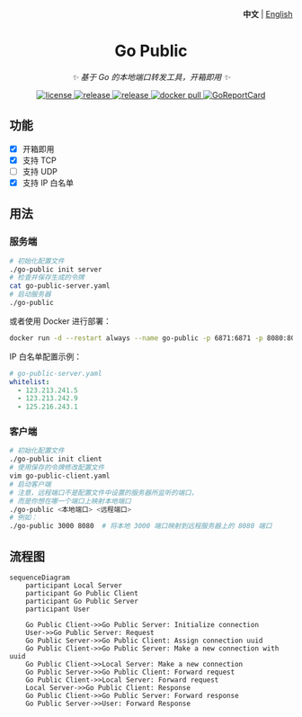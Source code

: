 <p align="right">
   <strong>中文</strong> | <a href="./README.en.md">English</a>
</p>

<div align="center">

# Go Public

_✨ 基于 Go 的本地端口转发工具，开箱即用 ✨_

</div>

<p align="center">
  <a href="https://raw.githubusercontent.com/songquanpeng/go-public/master/LICENSE">
    <img src="https://img.shields.io/github/license/songquanpeng/go-public?color=brightgreen" alt="license">
  </a>
  <a href="https://github.com/songquanpeng/go-public/releases/latest">
    <img src="https://img.shields.io/github/v/release/songquanpeng/go-public?color=brightgreen&include_prereleases" alt="release">
  </a>
  <a href="https://github.com/songquanpeng/go-public/releases/latest">
    <img src="https://img.shields.io/github/downloads/songquanpeng/go-public/total?color=brightgreen&include_prereleases" alt="release">
  </a>
  <a href="https://hub.docker.com/repository/docker/justsong/go-public">
    <img src="https://img.shields.io/docker/pulls/justsong/go-public?color=brightgreen" alt="docker pull">
  </a>
  <a href="https://goreportcard.com/report/github.com/songquanpeng/go-public">
  <img src="https://goreportcard.com/badge/github.com/songquanpeng/go-public" alt="GoReportCard">
  </a>
</p>

## 功能
+ [x] 开箱即用
+ [x] 支持 TCP
+ [ ] 支持 UDP
+ [x] 支持 IP 白名单

## 用法

### 服务端

```bash
# 初始化配置文件
./go-public init server
# 检查并保存生成的令牌
cat go-public-server.yaml
# 启动服务器
./go-public
```

或者使用 Docker 进行部署：

```bash
docker run -d --restart always --name go-public -p 6871:6871 -p 8080:8080 -v /home/ubuntu/data/go-public:/app justsong/go-public
```

IP 白名单配置示例：
```yaml
# go-public-server.yaml
whitelist:
  - 123.213.241.5
  - 123.213.242.9
  - 125.216.243.1
```

### 客户端

```bash
# 初始化配置文件
./go-public init client
# 使用保存的令牌修改配置文件
vim go-public-client.yaml
# 启动客户端
# 注意，远程端口不是配置文件中设置的服务器所监听的端口，
# 而是你想在哪一个端口上映射本地端口
./go-public <本地端口> <远程端口>
# 例如：
./go-public 3000 8080  # 将本地 3000 端口映射到远程服务器上的 8080 端口
```

## 流程图

```mermaid
sequenceDiagram
    participant Local Server
    participant Go Public Client
    participant Go Public Server
    participant User
    
    Go Public Client->>Go Public Server: Initialize connection
    User->>Go Public Server: Request
    Go Public Server->>Go Public Client: Assign connection uuid
    Go Public Client->>Go Public Server: Make a new connection with uuid
    Go Public Client->>Local Server: Make a new connection
    Go Public Server->>Go Public Client: Forward request
    Go Public Client->>Local Server: Forward request
    Local Server->>Go Public Client: Response
    Go Public Client->>Go Public Server: Forward response
    Go Public Server->>User: Forward Response
```